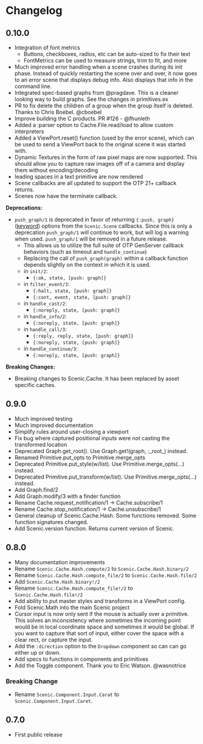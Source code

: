 # Changelog

## 0.10.0
* Integration of font metrics
  * Buttons, checkboxes, radios, etc can be auto-sized to fix their text
  * FontMetrics can be used to measure strings, trim to fit, and more
* Much improved error handling when a scene crashes during its init phase. Instead of quickly
  restarting the scene over and over, it now goes to an error scene that displays debug info.
  Also displays that info in the command line.
* Integrated spec-based graphs from @pragdave. This is a cleaner looking way to build graphs.
  See the changes in primitives.ex
* PR to fix delete the children of a group when the group itself is deleted. Thanks to
  Chris Boebel. @cboebel
* Improve building the C products. PR #126 - @fhunleth
* Added a :parser option to Cache.File.read/load to allow custom interpreters
* Added a ViewPort.reset() function (used by the error scene), which can be used to send
  a ViewPort back to the original scene it was started with.
* Dynamic Textures in the form of raw pixel maps are now supported. This should allow you
  to capture raw images off of a camera and display them without encoding/decoding
* leading spaces in a text primitive are now rendered
* Scene callbacks are all updated to support the OTP 21+ callback returns.
* Scenes now have the terminate callback.

**Deprecations:**
* `push_graph/1` is deprecated in favor of returning `{:push, graph}`
  ([keyword](https://hexdocs.pm/elixir/Keyword.html)) options
  from the `Scenic.Scene` callbacks. Since this is only a deprecation `push_graph/1` will
  continue to work, but will log a warning when used. `push_graph/1` will be removed in a
  future release.
  * This allows us to utilize the full suite of OTP GenServer callback behaviors (such as
    timeout and `handle_continue`)
  * Replacing the call of `push_graph(graph)` within a callback function depends slightly
    on the context in which it is used.
  * in `init/2`:
    * `{:ok, state, [push: graph]}`
  * in `filter_event/3`:
    * `{:halt, state, [push: graph]}`
    * `{:cont, event, state, [push: graph]}`
  * in `handle_cast/2`:
    * `{:noreply, state, [push: graph]}`
  * in `handle_info/2`:
    * `{:noreply, state, [push: graph]}`
  * in `handle_call/3`:
    * `{:reply, reply, state, [push: graph]}`
    * `{:noreply, state, [push: graph]}`
  * in `handle_continue/3`:
    * `{:noreply, state, [push: graph]}`

**Breaking Changes:**
* Breaking changes to Scenic.Cache. It has been replaced by asset specific caches.

## 0.9.0
* Much improved testing
* Much improved documentation
* Simplify rules around user-closing a viewport
* Fix bug where captured positional inputs were not casting the transformed location
* Deprecated Graph.get_root(). Use Graph.get!(graph, :\_root\_) instead.
* Renamed Primitive.put_opts to Primitive.merge_opts
* Deprecated Primitive.put_style(w/list). Use Primitive.merge_opts(...) instead.
* Deprecated Primitive.put_transform(w/list). Use Primitive.merge_opts(...) instead.
* Add Graph.find/2
* Add Graph.modify/3 with a finder function
* Rename Cache.request_notification/1 -> Cache.subscribe/1
* Rename Cache.stop_notification/1 -> Cache.unsubscribe/1
* General cleanup of Scenic.Cache.Hash. Some functions removed. Some function signatures changed.
* Add Scenic.version function. Returns current version of Scenic.

## 0.8.0

* Many documentation improvements
* Rename `Scenic.Cache.Hash.compute/2` to `Scenic.Cache.Hash.binary/2`
* Rename `Scenic.Cache.Hash.compute_file/2` to `Scenic.Cache.Hash.file/2`
* Add `Scenic.Cache.Hash.binary!/2`
* Rename `Scenic.Cache.Hash.compute_file!/2` to `Scenic.Cache.Hash.file!/2`
* Add ability to put master styles and transforms in a ViewPort config.
* Fold Scenic.Math into the main Scenic project
* Cursor input is now only sent if the mouse is actually over a primitive. This
  solves an inconsistency where sometimes the incoming point would be in local
  coordinate space and sometimes it would be global. If you want to capture that
  sort of input, either cover the space with a clear rect, or capture the input.
* Add the `:direction` option to the `Dropdown` component so can can go either
  up or down.
* Add specs to functions in components and primitives
* Add the Toggle component. Thank you to Eric Watson. @wasnotrice

### Breaking Change

* Rename `Scenic.Component.Input.Carat` to `Scenic.Component.Input.Caret`.

## 0.7.0

* First public release